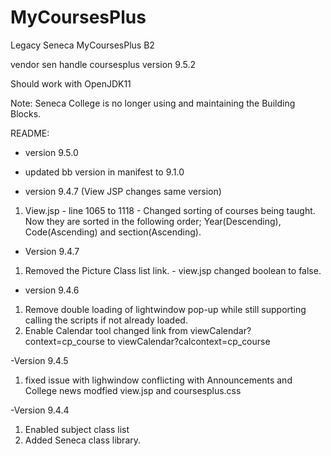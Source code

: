 # MyCoursesPlus
Legacy Seneca MyCoursesPlus B2

vendor sen 
handle coursesplus 
version 9.5.2

Should work with OpenJDK11

Note: Seneca College is no longer using and maintaining the Building Blocks.

README:

- version 9.5.0
- updated bb version in manifest to 9.1.0

- version 9.4.7 (View JSP changes same version)
1)  View.jsp -  line 1065 to 1118 - Changed sorting of courses being taught. Now they are sorted in the following order; Year(Descending), Code(Ascending) and section(Ascending).

- Version 9.4.7
1) Removed the Picture Class list link. - view.jsp changed boolean to false.


- version 9.4.6
1) Remove double loading of lightwindow pop-up while still supporting calling the scripts if not already loaded.
2) Enable Calendar tool changed link from viewCalendar?context=cp_course to viewCalendar?calcontext=cp_course


-Version 9.4.5
1) fixed issue with lighwindow conflicting with Announcements and College news
modfied view.jsp and coursesplus.css

-Version 9.4.4
1) Enabled subject class list
2) Added Seneca class library.
